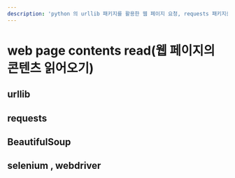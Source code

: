 ```yaml
---
description: 'python 의 urllib 패키지를 활용한 웹 페이지 요청, requests 패키지를 활용한 웹 페이지 요청'
---
```


# web page contents read\(웹 페이지의 콘텐츠 읽어오기\)

## urllib

## requests

## BeautifulSoup

## selenium  , webdriver

